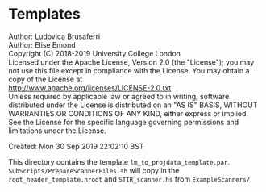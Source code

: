 # Templates

Author: Ludovica Brusaferri<br />
Author: Elise Emond<br />
Copyright (C) 2018-2019 University College London<br />
Licensed under the Apache License, Version 2.0 (the "License");
you may not use this file except in compliance with the License.
You may obtain a copy of the License at
<br />
http://www.apache.org/licenses/LICENSE-2.0.txt
<br />
Unless required by applicable law or agreed to in writing, software
distributed under the License is distributed on an "AS IS" BASIS,
WITHOUT WARRANTIES OR CONDITIONS OF ANY KIND, either express or implied.
See the License for the specific language governing permissions and
limitations under the License.

Created:  Mon 30 Sep 2019 22:02:10 BST

This directory contains the template `lm_to_projdata_template.par`. `SubScripts/PrepareScannerFiles.sh` will copy in the `root_header_template.hroot` and `STIR_scanner.hs` from `ExampleScanners/`.
